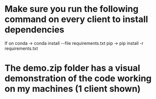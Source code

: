 # Make sure you run the following command on every client to install dependencies
If on conda -> conda install --file requirements.txt
      pip   -> pip install -r requirements.txt

# The demo.zip folder has a visual demonstration of the code working on my machines (1 client shown)

